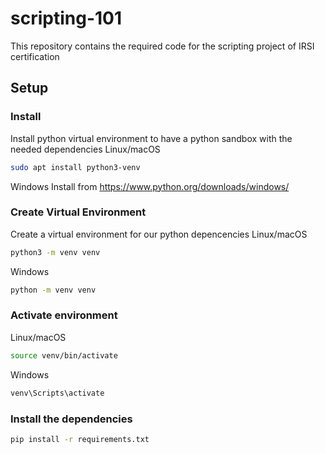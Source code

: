 # scripting-101

This repository contains the required code for the scripting project of IRSI certification

## Setup

### Install
Install python virtual environment to have a python sandbox with the needed dependencies
Linux/macOS
```bash
sudo apt install python3-venv
```
Windows
Install from https://www.python.org/downloads/windows/

### Create Virtual Environment
Create a virtual environment for our python depencencies
Linux/macOS
```bash
python3 -m venv venv
```

Windows
```bash
python -m venv venv
```
### Activate environment

Linux/macOS
```bash
source venv/bin/activate
```
Windows
```bash
venv\Scripts\activate
```

### Install the dependencies 

```bash
pip install -r requirements.txt
```

